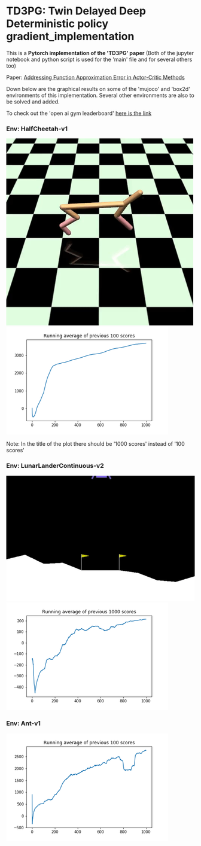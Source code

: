 # TD3PG: Twin Delayed Deep Deterministic policy gradient_implementation

This is a **Pytorch implementation of the 'TD3PG' paper** (Both of the jupyter notebook and python script is used for the 'main' file and for several others too)

Paper: [Addressing Function Approximation Error in Actor-Critic Methods](https://arxiv.org/abs/1802.09477)


Down below are the graphical results on some of the 'mujoco' and 'box2d' environments of this implementation. Several other environments are also to be solved and added.

To check out the 'open ai gym leaderboard' [here is the link](https://github.com/openai/gym/wiki/Leaderboard)

### Env: HalfCheetah-v1 
![](https://github.com/RUFFY-369/TD3PG_implementation/blob/master/temp/video/half_cheetah/openaigym.video.0.45180.video000975.gif)![](https://github.com/RUFFY-369/TD3PG_implementation/blob/master/plots/HalfCheetah-v1.png)

Note: In the title of the plot there should be '1000 scores' instead of '100 scores'

### Env: LunarLanderContinuous-v2 
![](https://github.com/RUFFY-369/TD3PG_implementation/blob/master/temp/video/Lunar_lander_continuous_v2/openaigym.video.0.6508.video000975.gif)![](https://github.com/RUFFY-369/TD3PG_implementation/blob/master/plots/LunarLanderContinuous-v2.png)

### Env: Ant-v1 
![](https://github.com/RUFFY-369/TD3PG_implementation/blob/master/plots/Ant-v1.png)

